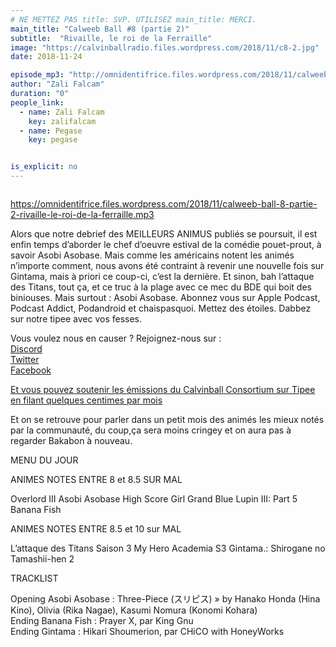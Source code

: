 ```yaml
---
# NE METTEZ PAS title: SVP. UTILISEZ main_title: MERCI.
main_title: "Calweeb Ball #8 (partie 2)"
subtitle:  "Rivaille, le roi de la Ferraille"
image: "https://calvinballradio.files.wordpress.com/2018/11/c8-2.jpg"
date: 2018-11-24

episode_mp3: "http://omnidentifrice.files.wordpress.com/2018/11/calweeb-ball-8-partie-2-rivaille-le-roi-de-la-ferraille.mp3"
author: "Zali Falcam"
duration: "0"
people_link: 
  - name: Zali Falcam
    key: zalifalcam
  - name: Pegase
    key: pegase


is_explicit: no
---
```


<PodcastHeader/>

<!-- ECRIRE LA DESCRIPTION DE L'EPISODE SOUS CETTE LIGNE -->
<p><img src="https://calvinballradio.files.wordpress.com/2018/11/c8-2.jpg" alt=""></p>
<p><a href="https://omnidentifrice.files.wordpress.com/2018/11/calweeb-ball-8-partie-2-rivaille-le-roi-de-la-ferraille.mp3" rel="nofollow">https://omnidentifrice.files.wordpress.com/2018/11/calweeb-ball-8-partie-2-rivaille-le-roi-de-la-ferraille.mp3</a></p>
<p>Alors que notre debrief des MEILLEURS ANIMUS publiés se poursuit, il est enfin temps d’aborder le chef d’oeuvre estival de la comédie pouet-prout, à savoir Asobi Asobase. Mais comme les américains notent les animés n’importe comment, nous avons été contraint à revenir une nouvelle fois sur Gintama, mais à priori ce coup-ci, c’est la dernière. Et sinon, bah l’attaque des Titans, tout ça, et ce truc à la plage avec ce mec du BDE qui boit des biniouses. Mais surtout : Asobi Asobase. Abonnez vous sur Apple Podcast, Podcast Addict, Podandroid et chaispasquoi. Mettez des étoiles. Dabbez sur notre tipee avec vos fesses.</p>
<p>Vous voulez nous en causer ? Rejoignez-nous sur :<br>
<a href="http://discordapp.com/invite/4RnA9v7" rel="nofollow">Discord</a><br>
<a href="https://twitter.com/Calvinball_FM?lang=fr" rel="nofollow">Twitter</a><br>
<a href="https://www.facebook.com/CalvinballRadio/?ref=bookmarks" rel="nofollow">Facebook</a></p>
<p><a href="https://fr.tipeee.com/calvinball" rel="nofollow">Et vous pouvez soutenir les émissions du Calvinball Consortium sur Tipee en filant quelques centimes par mois</a></p>
<p>Et on se retrouve pour parler dans un petit mois des animés les mieux notés par la communauté, du coup,ça sera moins cringey et on aura pas à regarder Bakabon à nouveau.</p>
<p>MENU DU JOUR</p>
<p>ANIMES NOTES ENTRE 8 et 8.5 SUR MAL</p>




<tr>
<td>Overlord III</td>
</tr>
<tr>
<td>Asobi Asobase</td>
</tr>
<tr>
<td>High Score Girl</td>
</tr>
<tr>
<td>Grand Blue</td>
</tr>
<tr>
<td>Lupin III: Part 5</td>
</tr>
<tr>
<td>Banana Fish</td>
</tr>


<p>ANIMES NOTES ENTRE 8.5 et 10 sur MAL</p>




<tr>
<td>L’attaque des Titans Saison 3</td>
</tr>
<tr>
<td>My Hero Academia S3</td>
</tr>
<tr>
<td>Gintama.: Shirogane no Tamashii-hen 2</td>
</tr>


<p>TRACKLIST</p>
<p>Opening Asobi Asobase : Three-Piece (スリピス)&nbsp;» by Hanako Honda (Hina Kino), Olivia (Rika Nagae), Kasumi Nomura (Konomi Kohara)<br>
Ending Banana Fish :&nbsp;Prayer X, par King Gnu<br>
Ending Gintama :&nbsp;Hikari Shoumerion, par CHiCO with HoneyWorks</p>


